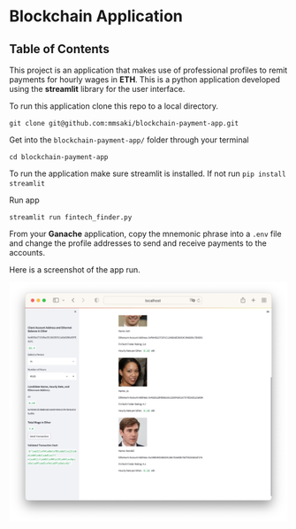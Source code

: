 # Blockchain Application 

## Table of Contents

This project is an application that makes use of professional profiles to remit payments for hourly wages in **ETH**. This is a python application developed using the **streamlit** library for the user interface.

To run this application clone this repo to a local directory. 

```Terminal
git clone git@github.com:mmsaki/blockchain-payment-app.git
```

Get into the `blockchain-payment-app/` folder through your terminal

```
cd blockchain-payment-app
```

To run the application make sure streamlit is installed. If not run `pip install streamlit`

Run app
```
streamlit run fintech_finder.py
```

From your **Ganache** application, copy the mnemonic phrase into a `.env` file and change the profile addresses to send and receive payments to the accounts.

Here is a screenshot of the app run.

![Screen Shot](./images/screenshot_app.jpg)